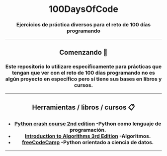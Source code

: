 <h1 align="center">100DaysOfCode</h1>
<h3 align="center">Ejercicios de práctica diversos para el reto de 100 días programando</h3>

---

<h2 align="center">Comenzando 🚀 </h2>
<h3 align="center">Este repositorio lo utilizare específicamente para prácticas que tengan que ver con el reto de 100 días programando no es algún proyecto en específico pero sí tiene sus bases en libros y cursos.</h3>

---

<h2 align="center">Herramientas / libros / cursos 📋</h2>
<h3 align="center">

* [Python crash course 2nd edition](https://www.amazon.com.mx/Python-Crash-Course-Eric-Matthes/dp/1593279280/ref=sr_1_1?crid=3O2LHTK8W4P8Y&keywords=python+crash+course&qid=1643452037&s=books&sprefix=python+c%2Cstripbooks%2C155&sr=1-1) -Python como lenguaje de programación. 
* [Introduction to Algorithms 3rd Edition](https://www.amazon.com.mx/Introduction-Algorithms-Thomas-H-Cormen/dp/0262033844/ref=asc_df_0262033844/?tag=gledskshopmx-20&linkCode=df0&hvadid=295939101046&hvpos=&hvnetw=g&hvrand=6227231807549976067&hvpone=&hvptwo=&hvqmt=&hvdev=c&hvdvcmdl=&hvlocint=&hvlocphy=1010160&hvtargid=pla-422923046610&psc=1) -Algoritmos.
* [freeCodeCamp](https://www.freecodecamp.org/learn/scientific-computing-with-python/#python-for-everybody) -Python orientado a ciencia de datos.

</h3>

---
